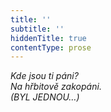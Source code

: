 ```yaml
---
title: ''
subtitle: ''
hiddenTitle: true
contentType: prose
---
```


<section>

<div class="centered">

_Kde jsou ti páni?  
Na hřbitově zakopáni.  
(BYL JEDNOU…)_

</div>

</section>
